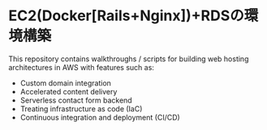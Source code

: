 # EC2(Docker[Rails+Nginx])+RDSの環境構築
This repository contains walkthroughs / scripts for building web hosting architectures in AWS with features such as:

- Custom domain integration
- Accelerated content delivery
- Serverless contact form backend
- Treating infrastructure as code (IaC)
- Continuous integration and deployment (CI/CD)
